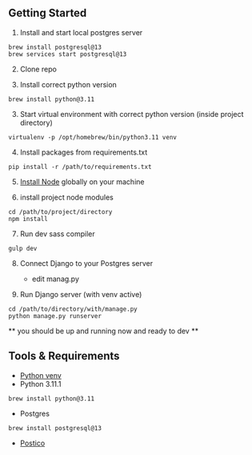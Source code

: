 ## Getting Started

1. Install and start local postgres server
```
brew install postgresql@13
brew services start postgresql@13
```

2. Clone repo

3. Install correct python version
```
brew install python@3.11
```

3. Start virtual environment with correct python version (inside project directory)
```
virtualenv -p /opt/homebrew/bin/python3.11 venv
```

4. Install packages from requirements.txt
```
pip install -r /path/to/requirements.txt 
```

5. [Install Node](https://nodejs.org/en/download/) globally on your machine

6. install project node modules
```
cd /path/to/project/directory
npm install
```

7. Run dev sass compiler
```
gulp dev
```

8. Connect Django to your Postgres server
    - edit manag.py

8. Run Django server (with venv active)
```
cd /path/to/directory/with/manage.py
python manage.py runserver
```

** you should be up and running now and ready to dev **


## Tools & Requirements
- [Python venv](https://docs.python.org/3/library/venv.html)
- Python 3.11.1
```
brew install python@3.11
```
- Postgres 
```
brew install postgresql@13
```
- [Postico](https://eggerapps.at/postico2/)